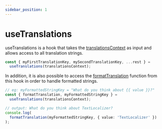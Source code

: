```yaml
---
sidebar_position: 1
---
```


# useTranslations

useTranslations is a hook that takes the [translationsContext](/docs/api-reference/react/create-translations-context) as input and allows access to all translation strings.

```ts
const { myFirstTranslationKey, mySecondTranslationKey, ...rest } =
  useTranslations(translationsContext);
```

In addition, it is also possible to access the [formatTranslation](/docs/api-reference/text-localizer#formattranslation) function from this hook in order to handle formatted strings.

```ts
// eg: myFormattedStringKey = "What do you think about {{ value }}?"
const { formatTranslation, myFormattedStringKey } =
  useTranslations(translationsContext);

// output: What do you think about TextLocalizer?
console.log(
  formatTranslation(myFormattedStringKey, { value: 'TextLocalizer' })
);
```
